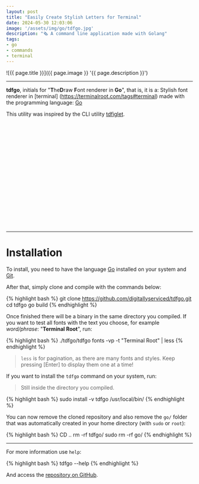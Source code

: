 ```yaml
---
layout: post
title: "Easily Create Stylish Letters for Terminal"
date: 2024-05-30 12:03:06
image: '/assets/img/go/tdfgo.jpg'
description: "🗞️ A command line application made with Golang"
tags:
- go
- commands
- terminal
---
```


![{{ page.title }}]({{ page.image }} '{{ page.description }}')

---

**tdfgo**, initials for "**T**he**D**raw **F**ont renderer in **Go**", that is, it is a: Stylish font renderer in [terminal] (https://terminalroot.com/tags#terminal) made with the programming language: [Go](https://terminalroot.com/tags#go)

This utility was inspired by the CLI utility [tdfiglet](https://github.com/tat3r/tdfiglet).

<!-- SQUARE - GAMES ROOT -->
<script async src="//pagead2.googlesyndication.com/pagead/js/adsbygoogle.js"></script>
<ins class="adsbygoogle"
style="display:inline-block;width:336px;height:280px"
data-ad-client="ca-pub-2838251107855362"
data-ad-slot="5351066970"></ins>
<script>
(adsbygoogle = window.adsbygoogle || []).push({});
</script>

---

# Installation
To install, you need to have the language [Go](https://terminalroot.com/tags#go) installed on your system and [Git](https://terminalroot.com/tags#git).

After that, simply clone and compile with the commands below:

{% highlight bash %}
git clone https://github.com/digitallyserviced/tdfgo.git
cd tdfgo
go build
{% endhighlight %}

Once finished there will be a binary in the same directory you compiled. If you want to test all fonts with the text you choose, for example *word/phrase*: "**Terminal Root**", run:

{% highlight bash %}
./tdfgo/tdfgo fonts -vp -t "Terminal Root" | less
{% endhighlight %}
> `less` is for pagination, as there are many fonts and styles. Keep pressing [Enter] to display them one at a time!

If you want to install the `tdfgo` command on your system, run:
> Still inside the directory you compiled.

{% highlight bash %}
sudo install -v tdfgo /usr/local/bin/
{% endhighlight %}

You can now remove the cloned repository and also remove the `go/` folder that was automatically created in your home directory (with `sudo` or `root`):

{% highlight bash %}
CD ..
rm -rf tdfgo/
sudo rm -rf go/
{% endhighlight %}

---

For more information use `help`:

{% highlight bash %}
tdfgo --help
{% endhighlight %}

And access the [repository on GitHub](https://github.com/digitallyserviced/tdfgo).

